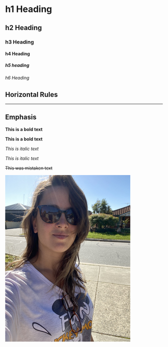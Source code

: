 # h1 Heading
## h2 Heading 
### h3 Heading
#### h4 Heading
##### h5 heading
###### h6 Heading 


## Horizontal Rules 

---- 


## Emphasis 

**This is a bold text**

__This is a bold text__

*This is italic text*

_This is italic text_

~~This was mistaken text~~ 


<!--![Myself](./IMG_4007.jpeg)-->

<img src="./IMG_4007.jpeg" alt="Myself" width="400">
